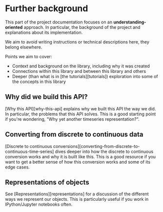 # Further background

This part of the project documentation
focuses on an **understanding-oriented** approach.
In particular, the background of the project
and explanations about its implementation.

We aim to avoid writing instructions or technical descriptions here,
they belong elsewhere.

Points we aim to cover:

- Context and background on the library, including why it was created
- Connections within this library and between this library and others
- Deeper (than what is in [the tutorials][tutorials]) exploration into some of the concepts in this library

## Why did we build this API?

[Why this API][why-this-api] explains why we built this API the way we did.
In particular, the problems that this API solves.
This is a good starting point if you're wondering,
"Why yet another timeseries representation?".

## Converting from discrete to continuous data

[Discrete to continuous conversions][converting-from-discrete-to-continuous-time-series]
dives deeper into how the discrete to continuous conversion works
and why it is built like this.
This is a good resource if you want to get a better sense
of how this conversion works and some of its edge cases.

## Representations of objects

See [Representations][representations]
for a discussion of the different ways we represent our objects.
This is particularly useful if you work in IPython/Jupyter notebooks often.
